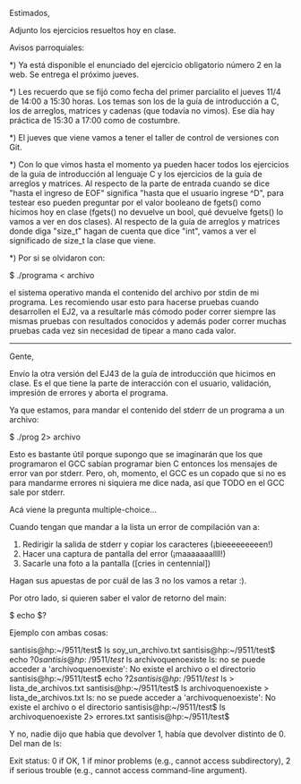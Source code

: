 Estimados,

Adjunto los ejercicios resueltos hoy en clase.

Avisos parroquiales:

*) Ya está disponible el enunciado del ejercicio obligatorio número 2
en la web. Se entrega el próximo jueves.

*) Les recuerdo que se fijó como fecha del primer parcialito el
jueves 11/4 de 14:00 a 15:30 horas. Los temas son los de la guía de
introducción a C, los de arreglos, matrices y cadenas (que todavía no
vimos). Ese día hay práctica de 15:30 a 17:00 como de costumbre.

*) El jueves que viene vamos a tener el taller de control de
versiones con Git.

*) Con lo que vimos hasta el momento ya pueden hacer todos los
ejercicios de la guía de introducción al lenguaje C y los ejercicios de la
guía de arreglos y matrices. Al respecto de la parte de entrada cuando se
dice "hasta el ingreso de EOF" significa "hasta que el usuario ingrese ^D",
para testear eso pueden preguntar por el valor booleano de fgets() como
hicimos hoy en clase (fgets() no devuelve un bool, qué devuelve fgets() lo
vamos a ver en dos clases). Al respecto de la guía de arreglos y matrices
donde diga "size_t" hagan de cuenta que dice "int", vamos a ver el
significado de size_t la clase que viene.

*) Por si se olvidaron con:

$ ./programa < archivo

el sistema operativo manda el contenido del archivo por stdin de mi
programa. Les recomiendo usar esto para hacerse pruebas cuando desarrollen
el EJ2, va a resultarle más cómodo poder correr siempre las mismas pruebas
con resultados conocidos y además poder correr muchas pruebas cada vez sin
necesidad de tipear a mano cada valor.

---------------------------------------------------------------------------

Gente,

Envío la otra versión del EJ43 de la guía de introducción que hicimos en
clase. Es el que tiene la parte de interacción con el usuario, validación,
impresión de errores y aborta el programa.

Ya que estamos, para mandar el contenido del stderr de un programa a un
archivo:

$ ./prog 2> archivo

Esto es bastante útil porque supongo que se imaginarán que los que
programaron el GCC sabían programar bien C entonces los mensajes de error
van por stderr. Pero, oh, momento, el GCC es un copado que si no es para
mandarme errores ni siquiera me dice nada, así que TODO en el GCC sale por
stderr.

Acá viene la pregunta multiple-choice...

Cuando tengan que mandar a la lista un error de compilación van a:
1) Redirigir la salida de stderr y copiar los caracteres (¡bieeeeeeeeen!)
2) Hacer una captura de pantalla del error (¡maaaaaaallll!)
3) Sacarle una foto a la pantalla ([cries in centennial])

Hagan sus apuestas de por cuál de las 3 no los vamos a retar :).

Por otro lado, si quieren saber el valor de retorno del main:

$ echo $?

Ejemplo con ambas cosas:

santisis@hp:~/9511/test$ ls
soy_un_archivo.txt
santisis@hp:~/9511/test$ echo $?
0
santisis@hp:~/9511/test$ ls archivoquenoexiste
ls: no se puede acceder a 'archivoquenoexiste': No existe el archivo o el
directorio
santisis@hp:~/9511/test$ echo $?
2
santisis@hp:~/9511/test$ ls > lista_de_archivos.txt
santisis@hp:~/9511/test$ ls archivoquenoexiste > lista_de_archivos.txt
ls: no se puede acceder a 'archivoquenoexiste': No existe el archivo o el
directorio
santisis@hp:~/9511/test$ ls archivoquenoexiste 2> errores.txt
santisis@hp:~/9511/test$

Y no, nadie dijo que había que devolver 1, había que devolver distinto
de 0. Del man de ls:

Exit status:
0 if OK,
1 if minor problems (e.g., cannot access subdirectory),
2 if serious trouble (e.g., cannot access command-line
argument).

